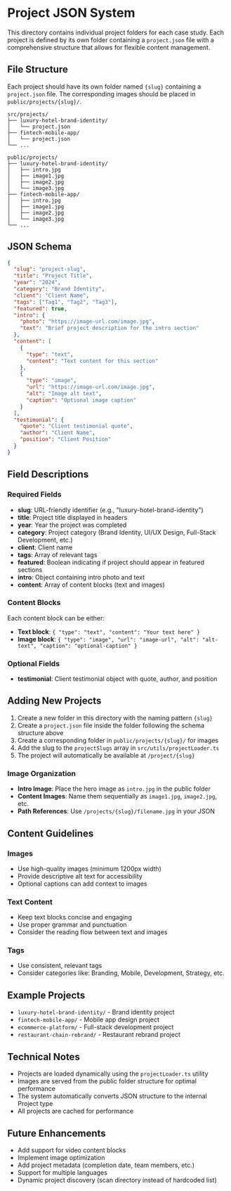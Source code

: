 # Project JSON System

This directory contains individual project folders for each case study. Each project is defined by its own folder containing a `project.json` file with a comprehensive structure that allows for flexible content management.

## File Structure

Each project should have its own folder named `{slug}` containing a `project.json` file. The corresponding images should be placed in `public/projects/{slug}/`.

```
src/projects/
├── luxury-hotel-brand-identity/
│   └── project.json
├── fintech-mobile-app/
│   └── project.json
└── ...

public/projects/
├── luxury-hotel-brand-identity/
│   ├── intro.jpg
│   ├── image1.jpg
│   ├── image2.jpg
│   └── image3.jpg
├── fintech-mobile-app/
│   ├── intro.jpg
│   ├── image1.jpg
│   ├── image2.jpg
│   └── image3.jpg
└── ...
```

## JSON Schema

```json
{
  "slug": "project-slug",
  "title": "Project Title",
  "year": "2024",
  "category": "Brand Identity",
  "client": "Client Name",
  "tags": ["Tag1", "Tag2", "Tag3"],
  "featured": true,
  "intro": {
    "photo": "https://image-url.com/image.jpg",
    "text": "Brief project description for the intro section"
  },
  "content": [
    {
      "type": "text",
      "content": "Text content for this section"
    },
    {
      "type": "image",
      "url": "https://image-url.com/image.jpg",
      "alt": "Image alt text",
      "caption": "Optional image caption"
    }
  ],
  "testimonial": {
    "quote": "Client testimonial quote",
    "author": "Client Name",
    "position": "Client Position"
  }
}
```

## Field Descriptions

### Required Fields
- **slug**: URL-friendly identifier (e.g., "luxury-hotel-brand-identity")
- **title**: Project title displayed in headers
- **year**: Year the project was completed
- **category**: Project category (Brand Identity, UI/UX Design, Full-Stack Development, etc.)
- **client**: Client name
- **tags**: Array of relevant tags
- **featured**: Boolean indicating if project should appear in featured sections
- **intro**: Object containing intro photo and text
- **content**: Array of content blocks (text and images)

### Content Blocks
Each content block can be either:
- **Text block**: `{ "type": "text", "content": "Your text here" }`
- **Image block**: `{ "type": "image", "url": "image-url", "alt": "alt-text", "caption": "optional-caption" }`

### Optional Fields
- **testimonial**: Client testimonial object with quote, author, and position

## Adding New Projects

1. Create a new folder in this directory with the naming pattern `{slug}`
2. Create a `project.json` file inside the folder following the schema structure above
3. Create a corresponding folder in `public/projects/{slug}/` for images
4. Add the slug to the `projectSlugs` array in `src/utils/projectLoader.ts`
5. The project will automatically be available at `/project/{slug}`

### Image Organization

- **Intro Image**: Place the hero image as `intro.jpg` in the public folder
- **Content Images**: Name them sequentially as `image1.jpg`, `image2.jpg`, etc.
- **Path References**: Use `/projects/{slug}/filename.jpg` in your JSON

## Content Guidelines

### Images
- Use high-quality images (minimum 1200px width)
- Provide descriptive alt text for accessibility
- Optional captions can add context to images

### Text Content
- Keep text blocks concise and engaging
- Use proper grammar and punctuation
- Consider the reading flow between text and images

### Tags
- Use consistent, relevant tags
- Consider categories like: Branding, Mobile, Development, Strategy, etc.

## Example Projects

- `luxury-hotel-brand-identity/` - Brand identity project
- `fintech-mobile-app/` - Mobile app design project  
- `ecommerce-platform/` - Full-stack development project
- `restaurant-chain-rebrand/` - Restaurant rebrand project

## Technical Notes

- Projects are loaded dynamically using the `projectLoader.ts` utility
- Images are served from the public folder structure for optimal performance
- The system automatically converts JSON structure to the internal Project type
- All projects are cached for performance

## Future Enhancements

- Add support for video content blocks
- Implement image optimization
- Add project metadata (completion date, team members, etc.)
- Support for multiple languages
- Dynamic project discovery (scan directory instead of hardcoded list)